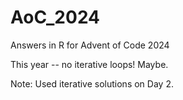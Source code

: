 # AoC_2024
Answers in R for Advent of Code 2024

This year -- no iterative loops! Maybe.

Note: Used iterative solutions on Day 2. 


